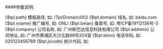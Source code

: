 ####参数说明:

{$tpl.path}             模板路径, 如: /Tpl/Domain/002
{$tpl.domain}           域名, 如: baidu.com
{$tpl.xname}            推广编号, 如: ONLI
{$tpl.beian}            备案号, 如: 粤ICP备19112136号-3
{$tpl.company}          公司名称, 如: 广州斯巴达信息科技有限公司
{$tpl.address}          公司地址, 如: 广州市黄埔区大沙北路88号204室
{$tpl.telno}            电话号码, 如: 020123456789
{$tpl.jscode}           统计代码, 如: <script type="text/javascript" src="">console.log("hello world !")</script>
